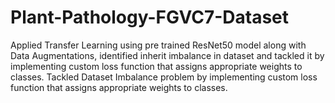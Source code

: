 # Plant-Pathology-FGVC7-Dataset
Applied Transfer Learning using pre trained ResNet50 model along with Data Augmentations, identified inherit imbalance in dataset and tackled it by implementing custom loss function that assigns appropriate weights to classes. 
Tackled Dataset Imbalance problem by implementing custom loss function that assigns appropriate weights to classes.
